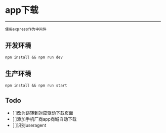 # app下载
***

    使用express作为中间件


## 开发环境
```
npm install && npm run dev
```

## 生产环境
```
npm install && npm run start
```


## Todo
- [ ]改为跳转到对应驱动下载页面
- [ ]添加手机厂商app商城自动下载
- [ ]识别useragent
